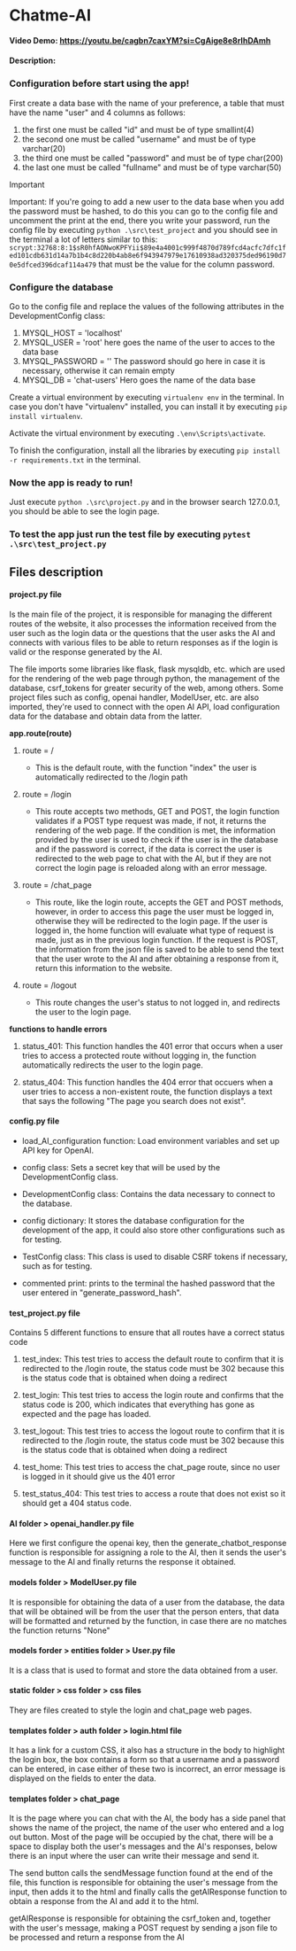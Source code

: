 # Chatme-AI
#### Video Demo:  <https://youtu.be/cagbn7caxYM?si=CgAige8e8rIhDAmh>
#### Description:


### Configuration before start using the app!
First create a data base with the name of your preference, a table that must have the name "user" and 4 columns as follows:
1. the first one must be called "id" and must be of type smallint(4)
2. the second one must be called "username" and must be of type varchar(20)
3. the third one must be called "password" and must be of type char(200)
4. the last one must be called "fullname" and must be of type varchar(50)

> [!IMPORTANT]
> Important: If you're going to add a new user to the data base when you add the password must be hashed, to do this you can go to the config file and uncomment the print at the end, there you write your password, run the config file by executing `python .\src\test_project` and you should see in the terminal a lot of letters similar to this: `scrypt:32768:8:1$sR0hfAONwoKPFYii$89e4a4001c999f4870d789fcd4acfc7dfc1fed101cdb631d14a7b1b4c8d220b4ab8e6f943947979e17610938ad320375ded96190d70e5dfced396dcaf114a479` that must be the value for the column password.

### Configure the database
Go to the config file and replace the values of the following attributes in the DevelopmentConfig class:
1. MYSQL_HOST = 'localhost' 
2. MYSQL_USER = 'root' here goes the name of the user to acces to the data base
3. MYSQL_PASSWORD = '' The password should go here in case it is necessary, otherwise it can remain empty
4. MYSQL_DB = 'chat-users' Hero goes the name of the data base

Create a virtual environment by executing `virtualenv env` in the terminal. In case you don't have "virtualenv" installed, you can install it by executing `pip install virtualenv`.

Activate the virtual environment by executing `.\env\Scripts\activate`.

To finish the configuration, install all the libraries by executing `pip install -r requirements.txt` in the terminal.

### Now the app is ready to run!
Just execute `python .\src\project.py` and in the browser search 127.0.0.1, you should be able to see the login page.

### To test the app just run the test file by executing `pytest .\src\test_project.py`



## Files description


#### project.py file

Is the main file of the project, it is responsible for managing the different routes of the website, it also processes the information received from the user such as the login data or the questions that the user asks the AI ​​and connects with various files to be able to return responses as if the login is valid or the response generated by the AI.

The file imports some libraries like flask, flask mysqldb, etc. which are used for the rendering of the web page through python, the management of the database, csrf_tokens for greater security of the web, among others. Some project files such as config, openai handler, ModelUser, etc. are also imported, they're used to connect with the open AI API, load configuration data for the database and obtain data from the latter.

**app.route(route)**

1. route = /
   - This is the default route, with the function "index" the user is automatically redirected to the /login path

2. route = /login
   - This route accepts two methods, GET and POST, the login function validates if a POST type request was made, if not, it returns the rendering of the web page. If the condition is met, the information provided by the user is used to check if the user is in the database and if the password is correct, if the data is correct the user is redirected to the web page to chat with the AI, but if they are not correct the login page is reloaded along with an error message.

3. route = /chat_page
   - This route, like the login route, accepts the GET and POST methods, however, in order to access this page the user must be logged in, otherwise they will be redirected to the login page. If the user is logged in, the home function will evaluate what type of request is made, just as in the previous login function. If the request is POST, the information from the json file is saved to be able to send the text that the user wrote to the AI and after obtaining a response from it, return this information to the website.

4. route = /logout
   - This route changes the user's status to not logged in, and redirects the user to the login page.

**functions to handle errors**

1. status_401: This function handles the 401 error that occurs when a user tries to access a protected route without logging in, the function automatically redirects the user to the login page.

2. status_404: This function handles the 404 error that occuers when a user tries to access a non-existent route, the function displays a text that says the following "The page you search does not exist".


#### config.py file

- load_AI_configuration function: Load environment variables and set up API key for OpenAI.

- config class: Sets a secret key that will be used by the DevelopmentConfig class.

- DevelopmentConfig class: Contains the data necessary to connect to the database.

- config dictionary: It stores the database configuration for the development of the app, it could also store other configurations such as for testing.

- TestConfig class: This class is used to disable CSRF tokens if necessary, such as for testing.

- commented print: prints to the terminal the hashed password that the user entered in "generate_password_hash".


#### test_project.py file

Contains 5 different functions to ensure that all routes have a correct status code

1. test_index: This test tries to access the default route to confirm that it is redirected to the /login route, the status code must be 302 because this is the status code that is obtained when doing a redirect

2. test_login: This test tries to access the login route and confirms that the status code is 200, which indicates that everything has gone as expected and the page has loaded.

3. test_logout: This test tries to access the logout route to confirm that it is redirected to the /login route, the status code must be 302 because this is the status code that is obtained when doing a redirect

4. test_home: This test tries to access the chat_page route, since no user is logged in it should give us the 401 error

5. test_status_404: This test tries to access a route that does not exist so it should get a 404 status code.


#### AI folder > openai_handler.py file

Here we first configure the openai key, then the generate_chatbot_response function is responsible for assigning a role to the AI, then it sends the user's message to the AI and finally returns the response it obtained.


#### models folder > ModelUser.py file

It is responsible for obtaining the data of a user from the database, the data that will be obtained will be from the user that the person enters, that data will be formatted and returned by the function, in case there are no matches the function returns "None"


#### models forder > entities folder > User.py file

It is a class that is used to format and store the data obtained from a user.


#### static folder > css folder > css files

They are files created to style the login and chat_page web pages.


#### templates folder > auth folder > login.html file

It has a link for a custom CSS, it also has a structure in the body to highlight the login box, the box contains a form so that a username and a password can be entered, in case either of these two is incorrect, an error message is displayed on the fields to enter the data.


#### templates folder > chat_page

It is the page where you can chat with the AI, the body has a side panel that shows the name of the project, the name of the user who entered and a log out button. Most of the page will be occupied by the chat, there will be a space to display both the user's messages and the AI's responses, below there is an input where the user can write their message and send it.

The send button calls the sendMessage function found at the end of the file, this function is responsible for obtaining the user's message from the input, then adds it to the html and finally calls the getAIResponse function to obtain a response from the AI ​​and add it to the html.

getAIResponse is responsible for obtaining the csrf_token and, together with the user's message, making a POST request by sending a json file to be processed and return a response from the AI

